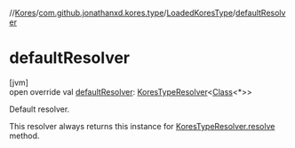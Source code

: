 //[Kores](../../../index.md)/[com.github.jonathanxd.kores.type](../index.md)/[LoadedKoresType](index.md)/[defaultResolver](default-resolver.md)

# defaultResolver

[jvm]\
open override val [defaultResolver](default-resolver.md): [KoresTypeResolver](../-kores-type-resolver/index.md)<[Class](https://docs.oracle.com/javase/8/docs/api/java/lang/Class.html)<*>>

Default resolver.

This resolver always returns this instance for [KoresTypeResolver.resolve](../-kores-type-resolver/resolve.md) method.
